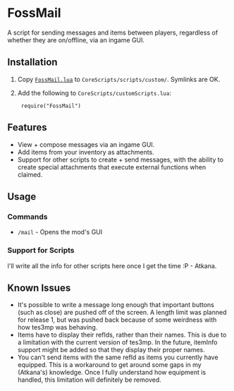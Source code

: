 # FossMail
A script for sending messages and items between players, regardless of whether they are on/offline, via an ingame GUI.

## Installation

1. Copy [`FossMail.lua`](FossMail.lua) to `CoreScripts/scripts/custom/`.  Symlinks are OK.

1. Add the following to `CoreScripts/customScripts.lua`:

        require("FossMail")

## Features
* View + compose messages via an ingame GUI.
* Add items from your inventory as attachments.
* Support for other scripts to create + send messages, with the ability to create special attachments that execute external functions when claimed.

## Usage
### Commands
* `/mail` - Opens the mod's GUI

### Support for Scripts
I'll write all the info for other scripts here once I get the time :P - Atkana.

## Known Issues
* It's possible to write a message long enough that important buttons (such as close) are pushed off of the screen. A length limit was planned for release 1, but was pushed back because of some weirdness with how tes3mp was behaving.
* Items have to display their refIds, rather than their names. This is due to a limitation with the current version of tes3mp. In the future, itemInfo support might be added so that they display their proper names.
* You can't send items with the same refId as items you currently have equipped. This is a workaround to get around some gaps in my (Atkana's) knowledge. Once I fully understand how equipment is handled, this limitation will definitely be removed.
